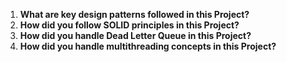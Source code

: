 1. **What are key design patterns followed in this Project?**
2. **How did you follow SOLID principles in this Project?**
3. **How did you handle Dead Letter Queue in this Project?**
4. **How did you handle multithreading concepts in this Project?**